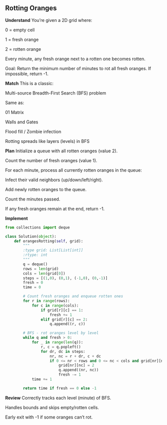 ## Rotting Oranges
**Understand**
You’re given a 2D grid where:

0 = empty cell

1 = fresh orange

2 = rotten orange

Every minute, any fresh orange next to a rotten one becomes rotten.

Goal: Return the minimum number of minutes to rot all fresh oranges. If impossible, return -1.

**Match**
This is a classic:

Multi-source Breadth-First Search (BFS) problem

Same as:

01 Matrix

Walls and Gates

Flood fill / Zombie infection

Rotting spreads like layers (levels) in BFS

**Plan**
Initialize a queue with all rotten oranges (value 2).

Count the number of fresh oranges (value 1).

For each minute, process all currently rotten oranges in the queue:

Infect their valid neighbors (up/down/left/right).

Add newly rotten oranges to the queue.

Count the minutes passed.

If any fresh oranges remain at the end, return -1.

**Implement**
```python
from collections import deque

class Solution(object):
    def orangesRotting(self, grid):
        """
        :type grid: List[List[int]]
        :rtype: int
        """
        q = deque()
        rows = len(grid)
        cols = len(grid[0])
        steps = [(1,0), (0,1), (-1,0), (0,-1)]
        fresh = 0
        time = 0

        # Count fresh oranges and enqueue rotten ones
        for r in range(rows):
            for c in range(cols):
                if grid[r][c] == 1:
                    fresh += 1
                elif grid[r][c] == 2:
                    q.append((r, c))

        # BFS - rot oranges level by level
        while q and fresh > 0:
            for _ in range(len(q)):
                r, c = q.popleft()
                for dr, dc in steps:
                    nr, nc = r + dr, c + dc
                    if 0 <= nr < rows and 0 <= nc < cols and grid[nr][nc] == 1:
                        grid[nr][nc] = 2
                        q.append((nr, nc))
                        fresh -= 1
            time += 1

        return time if fresh == 0 else -1
```
**Review**
Correctly tracks each level (minute) of BFS.

Handles bounds and skips empty/rotten cells.

Early exit with -1 if some oranges can’t rot.